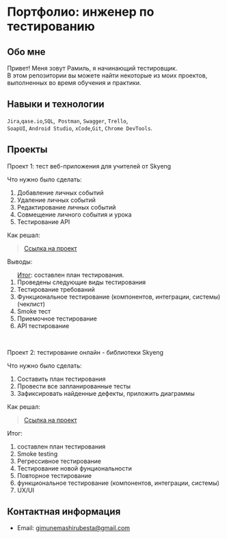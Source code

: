 # Портфолио: инженер по тестированию

## Обо мне 

Привет! Меня зовут Рамиль, я начинающий тестировщик. <br>
В этом репозитории вы можете найти некоторые из моих проектов, выполненных во время обучения и практики.
<br>

## Навыки и технологии
``Jira``,``qase.io``,``SQL``,`` Postman``, ``Swagger``, ``Trello``, <br>
``SoapUI``, ``Android Studio``, ``xCode``,``Git``, ``Chrome DevTools``.

## Проекты

<p> Проект 1: тест веб-приложения для учителей от Skyeng</p>
<p>Что нужно было сделать:<p>
<ol>
  <li>Добавление личных событий</li>
  <li>Удаление личных событий</li>
   <li>Редактирование личных событий</li>
   <li>Совмещение личного события и урока</li>
   <li>Тестирование API</li>
</ol>

<p>Как решал: <p>

> <a href="https://qabugreport1337.atlassian.net/wiki/spaces/~63d172f0f386bda5dcabcc2c/pages/2195499">Ссылка на проект</a>

 
 <p>Выводы:<p>
<ol>
   <a href="https://qabugreport1337.atlassian.net/wiki/spaces/~63d172f0f386bda5dcabcc2c/pages/2326550">Итог</a>: составлен план тестирования.

 <li>Проведены следующие виды тестирования </li>
 <li>Тестирование требований</li>
 <li>Функциональное тестирование (компонентов, интеграции, системы) (чеклист) </li>
 <li>Smoke тест</li>
 <li>Приемочное тестирование</li>
 <li>API тестирование  </li>
</ol>


<br> 

<p> Проект 2: тестирование онлайн - библиотеки Skyeng</p>
<p>Что нужно было сделать:<p>
<ol>
  <li>Составить план тестирования </li>
  <li>Провести все запланированные тесты </li>
  <li>Зафиксировать найденные дефекты, приложить диаграммы </li>
</ol>

<p>Как решал:<p>

>  <a href="https://qabugreport1337.atlassian.net/wiki/spaces/~63d172f0f386bda5dcabcc2c/pages/2195595">Ссылка на проект</a>

 <p>Итог:<p>
<ol>
  <li>составлен план тестирования</li>
  <li>Smoke testing</li>
 <li> Регрессивное тестирование </li>
 <li> Тестирование новой фунциональности</li>
 <li> Повторное тестирование </li>
 <li> функциональное тестирование (компонентов, интеграции, системы)</li>
 <li> UX/UI </li>
</ol>



## Контактная информация
- Email: gimunemashirubesta@gmail.com

